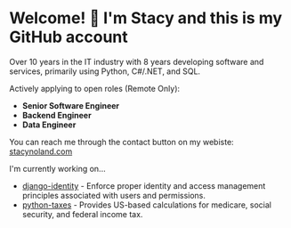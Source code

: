 # Welcome! 👋 I'm Stacy and this is my GitHub account 

Over 10 years in the IT industry with 8 years developing software and services, primarily using Python, C#/.NET, and SQL.

Actively applying to open roles (Remote Only):
- **Senior Software Engineer**
- **Backend Engineer**
- **Data Engineer**

You can reach me through the contact button on my webiste: [stacynoland.com](https://stacynoland.com)

I'm currently working on...
- [django-identity](https://github.com/stacynoland/django-identity) - Enforce proper identity and access management principles associated with users and permissions.
- [python-taxes](https://github.com/stacynoland/python-taxes) - Provides US-based calculations for medicare, social security, and federal income tax.

<!--
**stacynoland/stacynoland** is a ✨ _special_ ✨ repository because its `README.md` (this file) appears on your GitHub profile.

Here are some ideas to get you started:

- 🔭 I’m currently working on ...
- 🌱 I’m currently learning ...
- 👯 I’m looking to collaborate on ...
- 🤔 I’m looking for help with ...
- 💬 Ask me about ...
- 📫 How to reach me: ...
- 😄 Pronouns: ...
- ⚡ Fun fact: ...
-->
